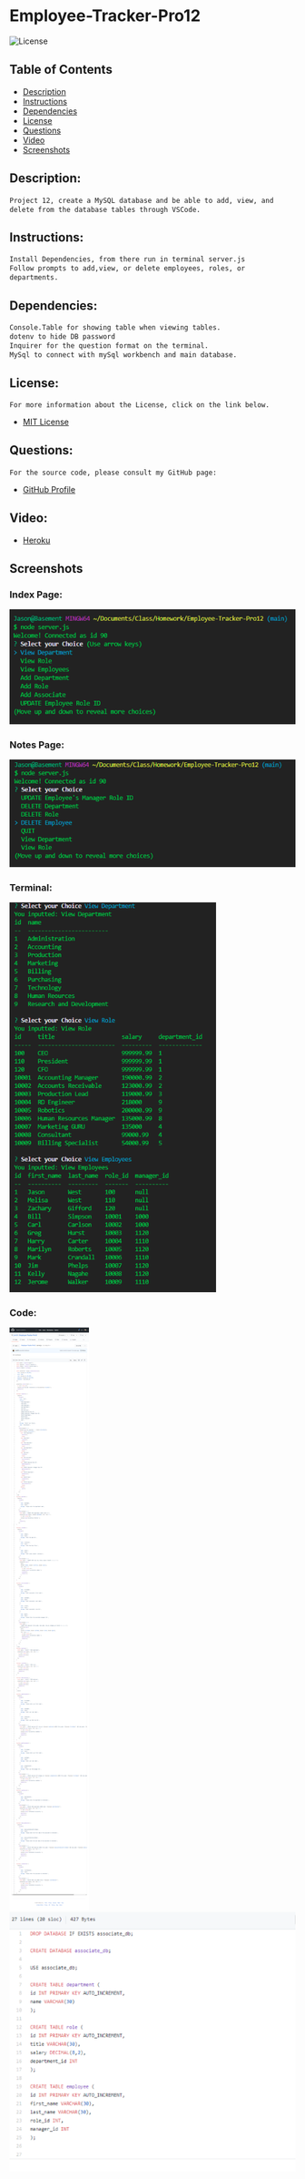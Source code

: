 # Employee-Tracker-Pro12

![License](https://img.shields.io/badge/License-MIT-blue.svg 'License Badge')

## Table of Contents

- [Description](#description)
- [Instructions](#instructions)
- [Dependencies](#dependencies)
- [License](#license)
- [Questions](#questions)
- [Video](#video)
- [Screenshots](#screenshots)

## Description:

    Project 12, create a MySQL database and be able to add, view, and delete from the database tables through VSCode.

## Instructions:

    Install Dependencies, from there run in terminal server.js
    Follow prompts to add,view, or delete employees, roles, or departments.

## Dependencies:

    Console.Table for showing table when viewing tables.
    dotenv to hide DB password
    Inquirer for the question format on the terminal.
    MySql to connect with mySql workbench and main database.

## License:

    For more information about the License, click on the link below.

- [MIT License](https://opensource.org/licenses/MIT)

## Questions:

    For the source code, please consult my GitHub page:

- [GitHub Profile](https://github.com/jlw429)

## Video:

- [Heroku](https://morning-retreat-28029.herokuapp.com/)

## Screenshots

### Index Page:

![Terminal Start](assets/terminalstart.png 'Terminal Start')

### Notes Page:

![Terminal Start 2](assets/terminalstart2.png 'Notes.html')

### Terminal:

![View Databases](assets/terminalview.png 'View Databases')

### Code:

![JS file](assets/jscode.png 'Code')
![SQL seed](assets/startsql.png 'seed code')
